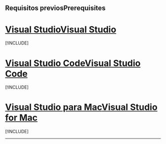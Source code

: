 ## <a name="prerequisites"></a><span data-ttu-id="e0cd9-101">Requisitos previos</span><span class="sxs-lookup"><span data-stu-id="e0cd9-101">Prerequisites</span></span>

# <a name="visual-studiotabvisual-studio"></a>[<span data-ttu-id="e0cd9-102">Visual Studio</span><span class="sxs-lookup"><span data-stu-id="e0cd9-102">Visual Studio</span></span>](#tab/visual-studio)

[!INCLUDE[](~/includes/net-core-prereqs-vs-3.0.md)]

# <a name="visual-studio-codetabvisual-studio-code"></a>[<span data-ttu-id="e0cd9-103">Visual Studio Code</span><span class="sxs-lookup"><span data-stu-id="e0cd9-103">Visual Studio Code</span></span>](#tab/visual-studio-code)

[!INCLUDE[](~/includes/net-core-prereqs-vsc-3.0.md)]

# <a name="visual-studio-for-mactabvisual-studio-mac"></a>[<span data-ttu-id="e0cd9-104">Visual Studio para Mac</span><span class="sxs-lookup"><span data-stu-id="e0cd9-104">Visual Studio for Mac</span></span>](#tab/visual-studio-mac)

[!INCLUDE[](~/includes/net-core-prereqs-mac-3.0.md)]

---